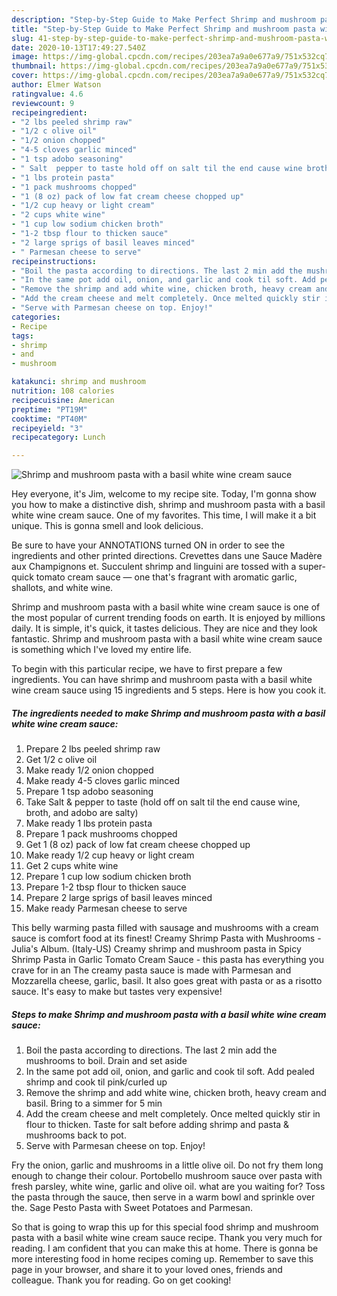 ```yaml
---
description: "Step-by-Step Guide to Make Perfect Shrimp and mushroom pasta with a basil white wine cream sauce"
title: "Step-by-Step Guide to Make Perfect Shrimp and mushroom pasta with a basil white wine cream sauce"
slug: 41-step-by-step-guide-to-make-perfect-shrimp-and-mushroom-pasta-with-a-basil-white-wine-cream-sauce
date: 2020-10-13T17:49:27.540Z
image: https://img-global.cpcdn.com/recipes/203ea7a9a0e677a9/751x532cq70/shrimp-and-mushroom-pasta-with-a-basil-white-wine-cream-sauce-recipe-main-photo.jpg
thumbnail: https://img-global.cpcdn.com/recipes/203ea7a9a0e677a9/751x532cq70/shrimp-and-mushroom-pasta-with-a-basil-white-wine-cream-sauce-recipe-main-photo.jpg
cover: https://img-global.cpcdn.com/recipes/203ea7a9a0e677a9/751x532cq70/shrimp-and-mushroom-pasta-with-a-basil-white-wine-cream-sauce-recipe-main-photo.jpg
author: Elmer Watson
ratingvalue: 4.6
reviewcount: 9
recipeingredient:
- "2 lbs peeled shrimp raw"
- "1/2 c olive oil"
- "1/2 onion chopped"
- "4-5 cloves garlic minced"
- "1 tsp adobo seasoning"
- " Salt  pepper to taste hold off on salt til the end cause wine broth and adobo are salty"
- "1 lbs protein pasta"
- "1 pack mushrooms chopped"
- "1 (8 oz) pack of low fat cream cheese chopped up"
- "1/2 cup heavy or light cream"
- "2 cups white wine"
- "1 cup low sodium chicken broth"
- "1-2 tbsp flour to thicken sauce"
- "2 large sprigs of basil leaves minced"
- " Parmesan cheese to serve"
recipeinstructions:
- "Boil the pasta according to directions. The last 2 min add the mushrooms to boil. Drain and set aside"
- "In the same pot add oil, onion, and garlic and cook til soft. Add pealed shrimp and cook til pink/curled up"
- "Remove the shrimp and add white wine, chicken broth, heavy cream and basil. Bring to a simmer for 5 min"
- "Add the cream cheese and melt completely. Once melted quickly stir in flour to thicken. Taste for salt before adding shrimp and pasta &amp; mushrooms back to pot."
- "Serve with Parmesan cheese on top. Enjoy!"
categories:
- Recipe
tags:
- shrimp
- and
- mushroom

katakunci: shrimp and mushroom 
nutrition: 108 calories
recipecuisine: American
preptime: "PT19M"
cooktime: "PT40M"
recipeyield: "3"
recipecategory: Lunch

---
```



![Shrimp and mushroom pasta with a basil white wine cream sauce](https://img-global.cpcdn.com/recipes/203ea7a9a0e677a9/751x532cq70/shrimp-and-mushroom-pasta-with-a-basil-white-wine-cream-sauce-recipe-main-photo.jpg)

Hey everyone, it's Jim, welcome to my recipe site. Today, I'm gonna show you how to make a distinctive dish, shrimp and mushroom pasta with a basil white wine cream sauce. One of my favorites. This time, I will make it a bit unique. This is gonna smell and look delicious.

Be sure to have your ANNOTATIONS turned ON in order to see the ingredients and other printed directions. Crevettes dans une Sauce Madère aux Champignons et. Succulent shrimp and linguini are tossed with a super-quick tomato cream sauce — one that&#39;s fragrant with aromatic garlic, shallots, and white wine.

Shrimp and mushroom pasta with a basil white wine cream sauce is one of the most popular of current trending foods on earth. It is enjoyed by millions daily. It is simple, it's quick, it tastes delicious. They are nice and they look fantastic. Shrimp and mushroom pasta with a basil white wine cream sauce is something which I've loved my entire life.


To begin with this particular recipe, we have to first prepare a few ingredients. You can have shrimp and mushroom pasta with a basil white wine cream sauce using 15 ingredients and 5 steps. Here is how you cook it.

<!--inarticleads1-->

##### The ingredients needed to make Shrimp and mushroom pasta with a basil white wine cream sauce:

1. Prepare 2 lbs peeled shrimp raw
1. Get 1/2 c olive oil
1. Make ready 1/2 onion chopped
1. Make ready 4-5 cloves garlic minced
1. Prepare 1 tsp adobo seasoning
1. Take  Salt &amp; pepper to taste (hold off on salt til the end cause wine, broth, and adobo are salty)
1. Make ready 1 lbs protein pasta
1. Prepare 1 pack mushrooms chopped
1. Get 1 (8 oz) pack of low fat cream cheese chopped up
1. Make ready 1/2 cup heavy or light cream
1. Get 2 cups white wine
1. Prepare 1 cup low sodium chicken broth
1. Prepare 1-2 tbsp flour to thicken sauce
1. Prepare 2 large sprigs of basil leaves minced
1. Make ready  Parmesan cheese to serve


This belly warming pasta filled with sausage and mushrooms with a cream sauce is comfort food at its finest! Creamy Shrimp Pasta with Mushrooms - Julia&#39;s Album. (Italy-US) Creamy shrimp and mushroom pasta in Spicy Shrimp Pasta in Garlic Tomato Cream Sauce - this pasta has everything you crave for in an The creamy pasta sauce is made with Parmesan and Mozzarella cheese, garlic, basil. It also goes great with pasta or as a risotto sauce. It&#39;s easy to make but tastes very expensive! 

<!--inarticleads2-->

##### Steps to make Shrimp and mushroom pasta with a basil white wine cream sauce:

1. Boil the pasta according to directions. The last 2 min add the mushrooms to boil. Drain and set aside
1. In the same pot add oil, onion, and garlic and cook til soft. Add pealed shrimp and cook til pink/curled up
1. Remove the shrimp and add white wine, chicken broth, heavy cream and basil. Bring to a simmer for 5 min
1. Add the cream cheese and melt completely. Once melted quickly stir in flour to thicken. Taste for salt before adding shrimp and pasta &amp; mushrooms back to pot.
1. Serve with Parmesan cheese on top. Enjoy!


Fry the onion, garlic and mushrooms in a little olive oil. Do not fry them long enough to change their colour. Portobello mushroom sauce over pasta with fresh parsley, white wine, garlic and olive oil. what are you waiting for? Toss the pasta through the sauce, then serve in a warm bowl and sprinkle over the. Sage Pesto Pasta with Sweet Potatoes and Parmesan. 

So that is going to wrap this up for this special food shrimp and mushroom pasta with a basil white wine cream sauce recipe. Thank you very much for reading. I am confident that you can make this at home. There is gonna be more interesting food in home recipes coming up. Remember to save this page in your browser, and share it to your loved ones, friends and colleague. Thank you for reading. Go on get cooking!
